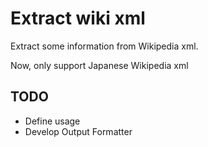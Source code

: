 # Extract wiki xml 

Extract some information from Wikipedia xml.

Now, only support Japanese Wikipedia xml

## TODO

* Define usage
* Develop Output Formatter 
